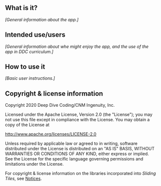 ## What is it?

_[General information about the app.]_

## Intended use/users

_[General information about whe might enjoy the app, and the use of the app in DDC curriculum.]_

## How to use it

_[Basic user instructions.]_

## Copyright &amp; license information

Copyright 2020 Deep Dive Coding/CNM Ingenuity, Inc.

Licensed under the Apache License, Version 2.0 (the "License");
you may not use this file except in compliance with the License.
You may obtain a copy of the License at

<http://www.apache.org/licenses/LICENSE-2.0>

Unless required by applicable law or agreed to in writing, software
distributed under the License is distributed on an "AS IS" BASIS,
WITHOUT WARRANTIES OR CONDITIONS OF ANY KIND, either express or implied.
See the License for the specific language governing permissions and
limitations under the License.

For copyright &amp; license information on the libraries incorporated into _Sliding Tiles_, see [Notices](notices.md).